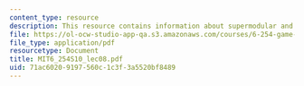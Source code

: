 ```yaml
---
content_type: resource
description: This resource contains information about supermodular and potential games.
file: https://ol-ocw-studio-app-qa.s3.amazonaws.com/courses/6-254-game-theory-with-engineering-applications-spring-2010/71ac60209197560c1c3f3a5520bf8489_MIT6_254S10_lec08.pdf
file_type: application/pdf
resourcetype: Document
title: MIT6_254S10_lec08.pdf
uid: 71ac6020-9197-560c-1c3f-3a5520bf8489
---
```

